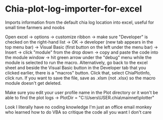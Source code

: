 # Chia-plot-log-importer-for-excel
Imports information from the default chia log location into excel, useful for small time farmers and noobs

Open excel -> options -> customize ribbon -> make sure "Developer" is checked on the right-hand list -> OK -> developer (new tab appears in the top menu bar) -> Visual Basic (first button on the left under the menu bar) -> Insert -> click "module" from the drop down -> copy and paste the code into the module window -> hit green arrow under the "debug" menu while the module is selected to run the macro. Alternatively, go back to the excel sheet and beside the Visual Basic button in the Developer tab that you clicked earlier, there is a "macros" button. Click that, select ChiaPlotInfo, click run. If you want to save the file, save as .xlsm (not .xlsx) so the macro module doesn't get deleted. 

Make sure you edit your user profile name in the Plot directory or it won't be able to find the plot logs -> PlotDir = "C:\Users\USER\.chia\mainnet\plotter"

Look I literally have no coding knowledge I'm just an office email monkey who learned how to do VBA so critique the code all you want I don't care
